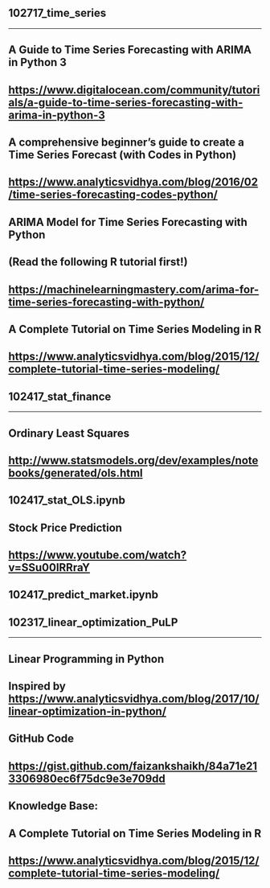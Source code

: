 


## 102717_time_series
---
## A Guide to Time Series Forecasting with ARIMA in Python 3
## https://www.digitalocean.com/community/tutorials/a-guide-to-time-series-forecasting-with-arima-in-python-3

## A comprehensive beginner’s guide to create a Time Series Forecast (with Codes in Python)
## https://www.analyticsvidhya.com/blog/2016/02/time-series-forecasting-codes-python/

## ARIMA Model for Time Series Forecasting with Python 
## (Read the following R tutorial first!)
## https://machinelearningmastery.com/arima-for-time-series-forecasting-with-python/
## A Complete Tutorial on Time Series Modeling in R
## https://www.analyticsvidhya.com/blog/2015/12/complete-tutorial-time-series-modeling/

## 102417_stat_finance
---
## Ordinary Least Squares
## http://www.statsmodels.org/dev/examples/notebooks/generated/ols.html
## 102417_stat_OLS.ipynb
## Stock Price Prediction
## https://www.youtube.com/watch?v=SSu00IRRraY
## 102417_predict_market.ipynb

## 102317_linear_optimization_PuLP
---
## Linear Programming in Python
## Inspired by https://www.analyticsvidhya.com/blog/2017/10/linear-optimization-in-python/
## GitHub Code
## https://gist.github.com/faizankshaikh/84a71e213306980ec6f75dc9e3e709dd

## Knowledge Base:
## A Complete Tutorial on Time Series Modeling in R
## https://www.analyticsvidhya.com/blog/2015/12/complete-tutorial-time-series-modeling/